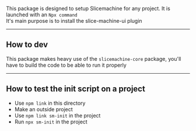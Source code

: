 This package is designed to setup Slicemachine for any project.
It is launched with an  `Npx command`  
It's main purpose is to install the slice-machine-ui plugin

------

## How to dev
This package makes heavy use of the `slicemachine-core` package, you'll have to build the code to be able to run it properly

-------

## How to test the init script on a project
- Use `npm link` in this directory
- Make an outside project
- Use `npm link sm-init` in the project
- Run `npx sm-init` in the project
